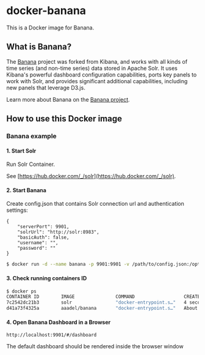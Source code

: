 # docker-banana

This is a Docker image for Banana.

## What is Banana?

The [Banana](https://github.com/lucidworks/banana) project was forked from Kibana, and works with all kinds of time series (and non-time series) data stored in Apache Solr. It uses Kibana's powerful dashboard configuration capabilities, ports key panels to work with Solr, and provides significant additional capabilities, including new panels that leverage D3.js.

Learn more about Banana on the [Banana project](https://github.com/lucidworks/banana).

## How to use this Docker image

### Banana example

#### 1. Start Solr

Run Solr Container.

See [https://hub.docker.com/_/solr](https://hub.docker.com/_/solr).


#### 2. Start Banana

Create config.json that contains Solr connection url and authentication settings:

```
{
    "serverPort": 9901,
    "solrUrl": "http://solr:8983",
    "basicAuth": false,
    "username": "",
    "password": ""
}
```

```sh
$ docker run -d --name banana -p 9901:9901 -v /path/to/config.json:/opt/banana/config.json aaadel/banana
```

#### 3. Check running containers ID

```sh
$ docker ps
CONTAINER ID        IMAGE               COMMAND                  CREATED              STATUS              PORTS               NAMES
7c2542dc21b3        solr                "docker-entrypoint.s…"   4 seconds ago        Up 4 seconds                            solr
d41a73f4325a        aaadel/banana       "docker-entrypoint.s…"   About a minute ago   Up About a minute                       banana

```

#### 4. Open Banana Dashboard in a Browser

```
http://localhost:9901/#/dashboard
```

The default dashboard should be rendered inside the browser window
